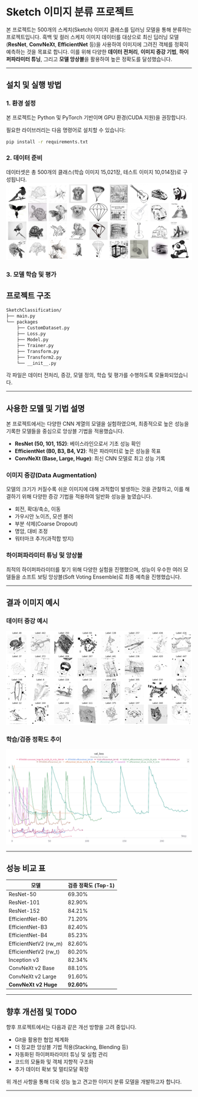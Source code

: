# Sketch 이미지 분류 프로젝트

본 프로젝트는 500개의 스케치(Sketch) 이미지 클래스를 딥러닝 모델을 통해 분류하는 프로젝트입니다. 흑백 및 컬러 스케치 이미지 데이터를 대상으로 최신 딥러닝 모델(**ResNet**, **ConvNeXt**, **EfficientNet** 등)을 사용하여 이미지에 그려진 객체를 정확히 예측하는 것을 목표로 합니다. 이를 위해 다양한 **데이터 전처리**, **이미지 증강 기법**, **하이퍼파라미터 튜닝**, 그리고 **모델 앙상블**을 활용하여 높은 정확도를 달성했습니다.

---

## 설치 및 실행 방법

### 1. 환경 설정
본 프로젝트는 Python 및 PyTorch 기반이며 GPU 환경(CUDA 지원)을 권장합니다.

필요한 라이브러리는 다음 명령어로 설치할 수 있습니다:

```bash
pip install -r requirements.txt
```

### 2. 데이터 준비

데이터셋은 총 500개의 클래스(학습 이미지 15,021장, 테스트 이미지 10,014장)로 구성됩니다. 
![ImageNet-Sketch](asset/ImageNet-Sketch.png)

### 3. 모델 학습 및 평가


## 프로젝트 구조

```
SketchClassification/
├── main.py
└── packages
    ├── CustomDataset.py
    ├── Loss.py
    ├── Model.py
    ├── Trainer.py
    ├── Transform.py
    ├── Transform2.py
    └── __init__.py
```

각 파일은 데이터 전처리, 증강, 모델 정의, 학습 및 평가를 수행하도록 모듈화되었습니다.

---

## 사용한 모델 및 기법 설명

본 프로젝트에서는 다양한 CNN 계열의 모델을 실험하였으며, 최종적으로 높은 성능을 기록한 모델들을 중심으로 앙상블 기법을 적용했습니다.

- **ResNet (50, 101, 152)**: 베이스라인으로서 기초 성능 확인
- **EfficientNet (B0, B3, B4, V2)**: 적은 파라미터로 높은 성능을 목표
- **ConvNeXt (Base, Large, Huge)**: 최신 CNN 모델로 최고 성능 기록


### 이미지 증강(Data Augmentation)

모델의 크기가 커질수록 쉬운 이미지에 대해 과적합이 발생하는 것을 관찰하고, 이를 해결하기 위해 다양한 증강 기법을 적용하여 일반화 성능을 높였습니다.
- 회전, 확대/축소, 이동
- 가우시안 노이즈, 모션 블러
- 부분 삭제(Coarse Dropout)
- 명암, 대비 조정
- 워터마크 추가(과적합 방지)

### 하이퍼파라미터 튜닝 및 앙상블

최적의 하이퍼파라미터를 찾기 위해 다양한 실험을 진행했으며, 성능이 우수한 여러 모델들을 소프트 보팅 앙상블(Soft Voting Ensemble)로 최종 예측을 진행했습니다.

---

## 결과 이미지 예시

### 데이터 증강 예시
![증강 예시(워터마크 추가)](asset/augmentation.png)

### 학습/검증 정확도 추이
![학습 및 검증 정확도](asset/val_loss.png)


---

## 성능 비교 표

| 모델                     | 검증 정확도 (Top-1) |
|-------------------------|-------------------|
| ResNet-50               | 69.30%            |
| ResNet-101              | 82.90%            |
| ResNet-152              | 84.21%            |
| EfficientNet-B0         | 71.20%            |
| EfficientNet-B3         | 82.40%            |
| EfficientNet-B4         | 85.23%            |
| EfficientNetV2 (rw_m)   | 82.60%            |
| EfficientNetV2 (rw_t)   | 80.20%            |
| Inception v3            | 82.34%            |
| ConvNeXt v2 Base        | 88.10%            |
| ConvNeXt v2 Large       | 91.60%            |
| **ConvNeXt v2 Huge**    | **92.60%**        |

---

## 향후 개선점 및 TODO

향후 프로젝트에서는 다음과 같은 개선 방향을 고려 중입니다.

- Git을 활용한 협업 체계화
- 더 정교한 앙상블 기법 적용(Stacking, Blending 등)
- 자동화된 하이퍼파라미터 튜닝 및 실험 관리
- 코드의 모듈화 및 객체 지향적 구조화
- 추가 데이터 확보 및 멀티모달 확장

위 개선 사항을 통해 더욱 성능 높고 견고한 이미지 분류 모델을 개발하고자 합니다.

---